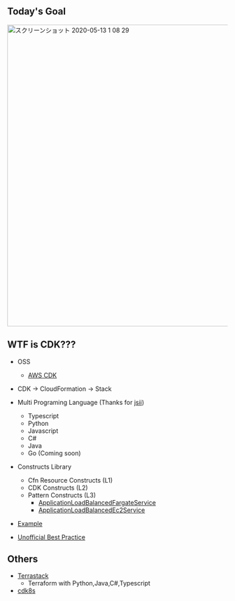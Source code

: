## Today's Goal
<img width="689" alt="スクリーンショット 2020-05-13 1 08 29" src="https://user-images.githubusercontent.com/63289889/81718087-4c1ab980-94b6-11ea-8b76-de1872c2bd50.png">


## WTF is CDK???
* OSS
  * [AWS CDK](https://github.com/aws/aws-cdk/)
* CDK -> CloudFormation -> Stack
* Multi Programing Language (Thanks for [jsii](https://github.com/aws/jsii))
  * Typescript
  * Python
  * Javascript
  * C#
  * Java
  * Go (Coming soon)
* Constructs Library
  * Cfn Resource Constructs (L1)
  * CDK Constructs (L2)
  * Pattern Constructs (L3)
    * [ApplicationLoadBalancedFargateService ](https://docs.aws.amazon.com/cdk/api/latest/docs/@aws-cdk_aws-ecs-patterns.ApplicationLoadBalancedFargateService.html)
    * [ApplicationLoadBalancedEc2Service](https://docs.aws.amazon.com/cdk/api/latest/docs/@aws-cdk_aws-ecs-patterns.ApplicationLoadBalancedEc2Service.html)


* [Example](https://github.com/aws-samples/aws-cdk-examples)
* [Unofficial Best Practice](https://github.com/kevinslin/open-cdk)

## Others
* [Terrastack](https://github.com/TerraStackIO/terrastack)
  * Terraform with Python,Java,C#,Typescript
* [cdk8s](https://github.com/awslabs/cdk8s)
